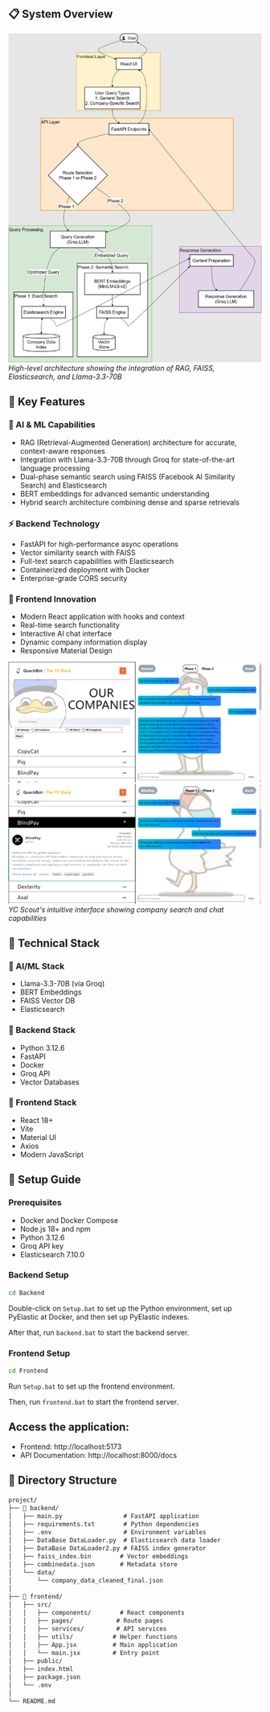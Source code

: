 ## 📋 System Overview

![System Architecture](images/architecture.png)
*High-level architecture showing the integration of RAG, FAISS, Elasticsearch, and Llama-3.3-70B*

## 🌟 Key Features

### 🤖 AI & ML Capabilities
- RAG (Retrieval-Augmented Generation) architecture for accurate, context-aware responses
- Integration with Llama-3.3-70B through Groq for state-of-the-art language processing
- Dual-phase semantic search using FAISS (Facebook AI Similarity Search) and Elasticsearch
- BERT embeddings for advanced semantic understanding
- Hybrid search architecture combining dense and sparse retrievals

### ⚡ Backend Technology
- FastAPI for high-performance async operations
- Vector similarity search with FAISS
- Full-text search capabilities with Elasticsearch
- Containerized deployment with Docker
- Enterprise-grade CORS security

### 🎯 Frontend Innovation
- Modern React application with hooks and context
- Real-time search functionality
- Interactive AI chat interface
- Dynamic company information display
- Responsive Material Design

![User Interface](images/img2.png)
![User Interface](images/img1.png)
*YC Scout's intuitive interface showing company search and chat capabilities*

## 🔧 Technical Stack

### 🧠 AI/ML Stack
- Llama-3.3-70B (via Groq)
- BERT Embeddings
- FAISS Vector DB
- Elasticsearch

### 🔄 Backend Stack
- Python 3.12.6
- FastAPI
- Docker
- Groq API
- Vector Databases

### 💫 Frontend Stack
- React 18+
- Vite
- Material UI
- Axios
- Modern JavaScript

## 🚀 Setup Guide

### Prerequisites
- Docker and Docker Compose
- Node.js 18+ and npm
- Python 3.12.6
- Groq API key
- Elasticsearch 7.10.0

### Backend Setup
```bash
cd Backend
```
Double-click on `Setup.bat` to set up the Python environment, set up PyElastic at Docker, and then set up PyElastic indexes.

After that, run `backend.bat` to start the backend server.

### Frontend Setup
```bash
cd Frontend
```
Run `Setup.bat` to set up the frontend environment.

Then, run `frontend.bat` to start the frontend server.

## Access the application:
- Frontend: http://localhost:5173
- API Documentation: http://localhost:8000/docs

## 📁 Directory Structure
```
project/
├── 🔹 backend/
│   ├── main.py                 # FastAPI application
│   ├── requirements.txt        # Python dependencies
│   ├── .env                    # Environment variables
│   ├── DataBase DataLoader.py  # Elasticsearch data loader
│   ├── DataBase DataLoader2.py # FAISS index generator
│   ├── faiss_index.bin        # Vector embeddings
│   ├── combinedata.json       # Metadata store
│   └── data/
│       └── company_data_cleaned_final.json
│
├── 🔸 frontend/
│   ├── src/
│   │   ├── components/        # React components
│   │   ├── pages/            # Route pages
│   │   ├── services/         # API services
│   │   ├── utils/           # Helper functions
│   │   ├── App.jsx          # Main application
│   │   └── main.jsx         # Entry point
│   ├── public/
│   ├── index.html
│   ├── package.json
│   └── .env
│
└── README.md
```
